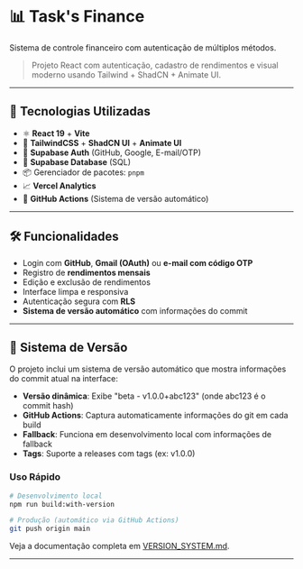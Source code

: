 # 📊 Task's Finance

Sistema de controle financeiro com autenticação de múltiplos métodos.

> Projeto React com autenticação, cadastro de rendimentos e visual moderno usando Tailwind + ShadCN + Animate UI.

---

## 🚀 Tecnologias Utilizadas

- ⚛️ **React 19** + **Vite**
- 🎨 **TailwindCSS** + **ShadCN UI** + **Animate UI**
- 🔐 **Supabase Auth** (GitHub, Google, E-mail/OTP)
- 💾 **Supabase Database** (SQL)
- 📦 Gerenciador de pacotes: `pnpm`
- 📈 **Vercel Analytics**
- 🔄 **GitHub Actions** (Sistema de versão automático)

---

## 🛠️ Funcionalidades

- Login com **GitHub**, **Gmail (OAuth)** ou **e-mail com código OTP**
- Registro de **rendimentos mensais**
- Edição e exclusão de rendimentos
- Interface limpa e responsiva
- Autenticação segura com **RLS**
- **Sistema de versão automático** com informações do commit

---

## 🔄 Sistema de Versão

O projeto inclui um sistema de versão automático que mostra informações do commit atual na interface:

- **Versão dinâmica**: Exibe "beta - v1.0.0+abc123" (onde abc123 é o commit hash)
- **GitHub Actions**: Captura automaticamente informações do git em cada build
- **Fallback**: Funciona em desenvolvimento local com informações de fallback
- **Tags**: Suporte a releases com tags (ex: v1.0.0)

### Uso Rápido

```bash
# Desenvolvimento local
npm run build:with-version

# Produção (automático via GitHub Actions)
git push origin main
```

Veja a documentação completa em [VERSION_SYSTEM.md](./VERSION_SYSTEM.md).

---
